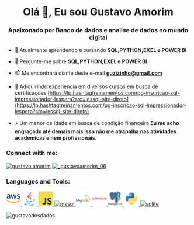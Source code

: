 <h1 align="center">Olá 👋, Eu sou Gustavo Amorim</h1>
<h3 align="center">Apaixonado por Banco de dados e analise de dados no mundo digital</h3>

- 🌱 Atualmente aprendendo e cursando **SQL,PYTHON,EXEL e POWER BI**

- 💞️ Pergunte-me sobre **SQL,PYTHON,EXEL e POWER BI**

- 📫 Me encontrará diante deste e-mail **guzizinho@gmail.com**

- 📄 Adiquirindo experiencia em diversos cursos em busca de certificaçoes [https://lp.hashtagtreinamentos.com/pg-inscricao-sql-impressionador-lespera?src=lessql-site-direto](https://lp.hashtagtreinamentos.com/pg-inscricao-sql-impressionador-lespera?src=lessql-site-direto)

- ⚡ Um menor de Idade em busca de condição financeira **Eu me acho engraçado até demais mais isso não me atrapalha nas atividades academicas e nem profissionais.**

<h3 align="left">Connect with me:</h3>
<p align="left">
<a href="https://fb.com/gustavo amorim" target="blank"><img align="center" src="https://raw.githubusercontent.com/rahuldkjain/github-profile-readme-generator/master/src/images/icons/Social/facebook.svg" alt="gustavo amorim" height="30" width="40" /></a>
<a href="https://instagram.com/_gustavoamorim_06" target="blank"><img align="center" src="https://raw.githubusercontent.com/rahuldkjain/github-profile-readme-generator/master/src/images/icons/Social/instagram.svg" alt="_gustavoamorim_06" height="30" width="40" /></a>
</p>

<h3 align="left">Languages and Tools:</h3>
<p align="left"> <a href="https://aws.amazon.com" target="_blank" rel="noreferrer"> <img src="https://raw.githubusercontent.com/devicons/devicon/master/icons/amazonwebservices/amazonwebservices-original-wordmark.svg" alt="aws" width="40" height="40"/> </a> <a href="https://www.java.com" target="_blank" rel="noreferrer"> <img src="https://raw.githubusercontent.com/devicons/devicon/master/icons/java/java-original.svg" alt="java" width="40" height="40"/> </a> <a href="https://developer.mozilla.org/en-US/docs/Web/JavaScript" target="_blank" rel="noreferrer"> <img src="https://raw.githubusercontent.com/devicons/devicon/master/icons/javascript/javascript-original.svg" alt="javascript" width="40" height="40"/> </a> <a href="https://www.microsoft.com/en-us/sql-server" target="_blank" rel="noreferrer"> <img src="https://www.svgrepo.com/show/303229/microsoft-sql-server-logo.svg" alt="mssql" width="40" height="40"/> </a> <a href="https://www.mysql.com/" target="_blank" rel="noreferrer"> <img src="https://raw.githubusercontent.com/devicons/devicon/master/icons/mysql/mysql-original-wordmark.svg" alt="mysql" width="40" height="40"/> </a> <a href="https://www.oracle.com/" target="_blank" rel="noreferrer"> <img src="https://raw.githubusercontent.com/devicons/devicon/master/icons/oracle/oracle-original.svg" alt="oracle" width="40" height="40"/> </a> <a href="https://www.postgresql.org" target="_blank" rel="noreferrer"> <img src="https://raw.githubusercontent.com/devicons/devicon/master/icons/postgresql/postgresql-original-wordmark.svg" alt="postgresql" width="40" height="40"/> </a> <a href="https://www.python.org" target="_blank" rel="noreferrer"> <img src="https://raw.githubusercontent.com/devicons/devicon/master/icons/python/python-original.svg" alt="python" width="40" height="40"/> </a> <a href="https://www.sqlite.org/" target="_blank" rel="noreferrer"> <img src="https://www.vectorlogo.zone/logos/sqlite/sqlite-icon.svg" alt="sqlite" width="40" height="40"/> </a> </p>

<p><img align="center" src="https://github-readme-stats.vercel.app/api/top-langs?username=gustavodosdados&show_icons=true&locale=en&layout=compact" alt="gustavodosdados" /></p>


<!---










<h1 align="center">Olá 👋, Eu sou Gustavo Amorim</h1>
<h3 align="center">Apaixonado por Banco de dados e analise de dados no mundo digital</h3>

- 🌱 Atualmente aprendendo e cursando **SQL,PYTHON,EXEL e POWER BI**

- 💞️ Pergunte-me sobre **SQL,PYTHON,EXEL e POWER BI**

- 📫 Me encontrará diante deste e-mail **guzizinho@gmail.com**

<h3 align="left">Connect with me:</h3>
<p align="left">
<a href="https://fb.com/gustavo amorim" target="blank"><img align="center" src="https://raw.githubusercontent.com/rahuldkjain/github-profile-readme-generator/master/src/images/icons/Social/facebook.svg" alt="gustavo amorim" height="30" width="40" /></a>
<a href="https://instagram.com/_gustavoamorim_06" target="blank"><img align="center" src="https://raw.githubusercontent.com/rahuldkjain/github-profile-readme-generator/master/src/images/icons/Social/instagram.svg" alt="_gustavoamorim_06" height="30" width="40" /></a>
</p>

<h3 align="left">Languages and Tools:</h3>
<p align="left"> <a href="https://aws.amazon.com" target="_blank" rel="noreferrer"> <img src="https://raw.githubusercontent.com/devicons/devicon/master/icons/amazonwebservices/amazonwebservices-original-wordmark.svg" alt="aws" width="40" height="40"/> </a> <a href="https://www.java.com" target="_blank" rel="noreferrer"> <img src="https://raw.githubusercontent.com/devicons/devicon/master/icons/java/java-original.svg" alt="java" width="40" height="40"/> </a> <a href="https://developer.mozilla.org/en-US/docs/Web/JavaScript" target="_blank" rel="noreferrer"> <img src="https://raw.githubusercontent.com/devicons/devicon/master/icons/javascript/javascript-original.svg" alt="javascript" width="40" height="40"/> </a> <a href="https://www.microsoft.com/en-us/sql-server" target="_blank" rel="noreferrer"> <img src="https://www.svgrepo.com/show/303229/microsoft-sql-server-logo.svg" alt="mssql" width="40" height="40"/> </a> <a href="https://www.mysql.com/" target="_blank" rel="noreferrer"> <img src="https://raw.githubusercontent.com/devicons/devicon/master/icons/mysql/mysql-original-wordmark.svg" alt="mysql" width="40" height="40"/> </a> <a href="https://www.oracle.com/" target="_blank" rel="noreferrer"> <img src="https://raw.githubusercontent.com/devicons/devicon/master/icons/oracle/oracle-original.svg" alt="oracle" width="40" height="40"/> </a> <a href="https://www.postgresql.org" target="_blank" rel="noreferrer"> <img src="https://raw.githubusercontent.com/devicons/devicon/master/icons/postgresql/postgresql-original-wordmark.svg" alt="postgresql" width="40" height="40"/> </a> <a href="https://www.python.org" target="_blank" rel="noreferrer"> <img src="https://raw.githubusercontent.com/devicons/devicon/master/icons/python/python-original.svg" alt="python" width="40" height="40"/> </a> <a href="https://www.sqlite.org/" target="_blank" rel="noreferrer"> <img src="https://www.vectorlogo.zone/logos/sqlite/sqlite-icon.svg" alt="sqlite" width="40" height="40"/> </a> </p>

<p><img align="center" src="https://github-readme-stats.vercel.app/api/top-langs?username=gustavodosdados&show_icons=true&locale=en&layout=compact" alt="gustavodosdados" /></p>





<!---
- 👋 Olá, eu sou o Gustavo Amorim ou pode me chamar pelo @Gustavodosdados
- 👀 I’m interested in ...
- 🌱 I’m currently learning ...
- 💞️ I’m looking to collaborate on ...
- 📫 How to reach me ...


Gustavodosdados/Gustavodosdados is a ✨ special ✨ repository because its `README.md` (this file) appears on your GitHub profile.
You can click the Preview link to take a look at your changes.
--->
